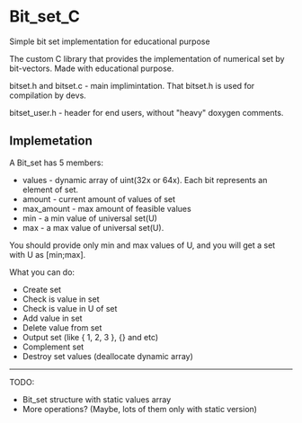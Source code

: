 # Bit_set_C
Simple bit set implementation for educational purpose

The custom C library that provides the implementation of numerical set by bit-vectors.
Made with educational purpose.

bitset.h and bitset.c - main implimintation. That bitset.h is used for compilation by devs.

bitset_user.h - header for end users, without "heavy" doxygen comments.

## Implemetation
A Bit_set has 5 members:

* values - dynamic array of uint(32x or 64x). Each bit represents an element of set.
* amount - current amount of values of set
* max_amount - max amount of feasible values
* min - a min value of universal set(U)
* max - a max value of universal set(U).

You should provide only min and max values of U, and you will get
a set with U as [min;max].

What you can do:

* Create set
* Check is value in set
* Check is value in U of set
* Add value in set
* Delete value from set
* Output set (like { 1, 2, 3 }, {} and etc) 
* Complement set
* Destroy set values (deallocate dynamic array)
---
TODO:

* Bit_set structure with static values array
* More operations? (Maybe, lots of them only with static version)
